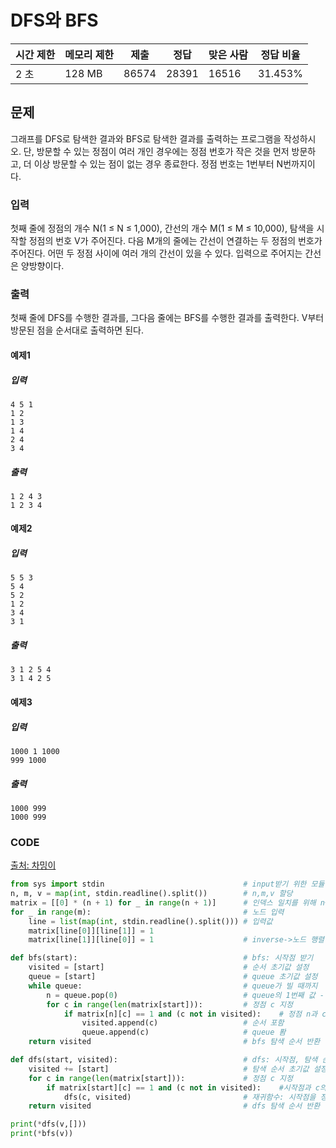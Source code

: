 # DFS와 BFS

| 시간 제한 | 메모리 제한 | 제출  | 정답  | 맞은 사람 | 정답 비율 |
| --------- | ----------- | ----- | ----- | --------- | --------- |
| 2 초      | 128 MB      | 86574 | 28391 | 16516     | 31.453%   |

## 문제

그래프를 DFS로 탐색한 결과와 BFS로 탐색한 결과를 출력하는 프로그램을 작성하시오. 단, 방문할 수 있는 정점이 여러 개인 경우에는 정점 번호가 작은 것을 먼저 방문하고, 더 이상 방문할 수 있는 점이 없는 경우 종료한다. 정점 번호는 1번부터 N번까지이다.

### 입력

첫째 줄에 정점의 개수 N(1 ≤ N ≤ 1,000), 간선의 개수 M(1 ≤ M ≤ 10,000), 탐색을 시작할 정점의 번호 V가 주어진다. 다음 M개의 줄에는 간선이 연결하는 두 정점의 번호가 주어진다. 어떤 두 정점 사이에 여러 개의 간선이 있을 수 있다. 입력으로 주어지는 간선은 양방향이다.

### 출력

첫째 줄에 DFS를 수행한 결과를, 그다음 줄에는 BFS를 수행한 결과를 출력한다. V부터 방문된 점을 순서대로 출력하면 된다.



#### 예제1

##### 입력

```
4 5 1
1 2
1 3
1 4
2 4
3 4
```

##### 출력

```
1 2 4 3
1 2 3 4
```



#### 예제2

##### 입력

```
5 5 3
5 4
5 2
1 2
3 4
3 1
```

##### 출력

```
3 1 2 5 4
3 1 4 2 5
```



#### 예제3

##### 입력

```
1000 1 1000
999 1000
```

##### 출력

```
1000 999
1000 999
```

 

### CODE

[출처: 차밍이](https://chancoding.tistory.com/59)

```python
from sys import stdin								# input받기 위한 모듈
n, m, v = map(int, stdin.readline().split())		# n,m,v 할당
matrix = [[0] * (n + 1) for _ in range(n + 1)]		# 인덱스 일치를 위해 n+1사용(n+1*n+1)
for _ in range(m):									# 노드 입력
    line = list(map(int, stdin.readline().split()))	# 입력값
    matrix[line[0]][line[1]] = 1					
    matrix[line[1]][line[0]] = 1					# inverse->노드 행렬 완료

def bfs(start):										# bfs: 시작점 받기
    visited = [start]								# 순서 초기값 설정
    queue = [start]									# queue 초기값 설정
    while queue:									# queue가 빌 때까지
        n = queue.pop(0)							# queue의 1번째 값 - 정점 n 지정
        for c in range(len(matrix[start])):			# 정점 c 지정
            if matrix[n][c] == 1 and (c not in visited):	# 정점 n과 c에 노드 존재/순서x
                visited.append(c)					# 순서 포함
                queue.append(c)						# queue 퐘
    return visited									# bfs 탐색 순서 반환

def dfs(start, visited):							# dfs: 시작점, 탐색 순서
    visited += [start]								# 탐색 순서 초기값 설정
    for c in range(len(matrix[start])):				# 정점 c 지정
        if matrix[start][c] == 1 and (c not in visited):	#시작점과 c의 노드 존재/순서x
            dfs(c, visited)							# 재귀함수: 시작점을 정점 c로(반복)
    return visited									# dfs 탐색 순서 반환

print(*dfs(v,[]))
print(*bfs(v))
```